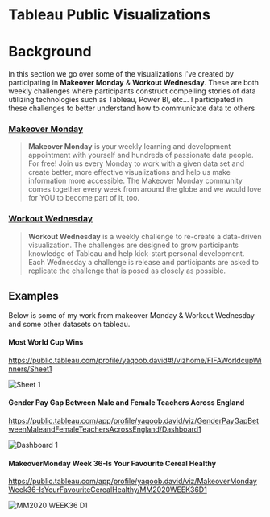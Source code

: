# Tableau Public Visualizations

# Background

In this section we go over some of the visualizations I've created by participating in **Makeover Monday** & **Workout Wednesday**. These
are both weekly challenges where participants construct compelling stories of data utilizing technologies such as Tableau, Power BI, etc...
I participated in these challenges to better understand how to communicate data to others

### [Makeover Monday](https://www.makeovermonday.co.uk/)

> **Makeover Monday** is your weekly learning and development appointment with yourself and hundreds of passionate data people. For free!
> Join us every Monday to work with a given data set and create better, more effective visualizations and help us make information more accessible. The Makeover Monday community comes together every week from around the globe and we would love for YOU to become part of it, too.

### [Workout Wednesday](http://www.workout-wednesday.com/)

> **Workout Wednesday** is a weekly challenge to re-create a data-driven visualization. The challenges are designed to grow participants knowledge of Tableau and help kick-start personal development. Each Wednesday a challenge is release and participants are asked to replicate the challenge that is posed as closely as possible.

## Examples

Below is some of my work from makeover Monday & Workout Wednesday and some other datasets on tableau. 

#### Most World Cup Wins

https://public.tableau.com/profile/yaqoob.david#!/vizhome/FIFAWorldcupWinners/Sheet1

![Sheet 1](https://user-images.githubusercontent.com/52135942/166100763-bf8a4d46-6f80-4506-bbe6-31dfb3c98c39.png)


#### Gender Pay Gap Between Male and Female Teachers Across England

https://public.tableau.com/app/profile/yaqoob.david/viz/GenderPayGapBetweenMaleandFemaleTeachersAcrossEngland/Dashboard1

![Dashboard 1](https://user-images.githubusercontent.com/52135942/166107054-cf7442a3-a5ba-402c-8351-3cc87d14ea1c.png)


#### MakeoverMonday Week 36-Is Your Favourite Cereal Healthy

https://public.tableau.com/app/profile/yaqoob.david/viz/MakeoverMondayWeek36-IsYourFavouriteCerealHealthy/MM2020WEEK36D1

![MM2020 WEEK36 D1](https://user-images.githubusercontent.com/52135942/166107179-f19601d6-fc1e-4d5a-ad70-15ba2167cfa4.png)


